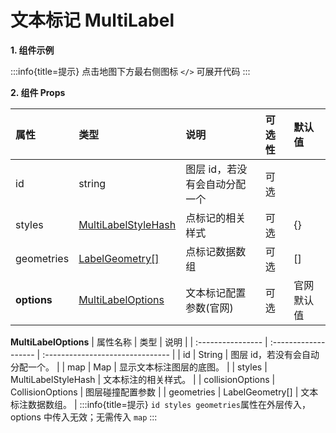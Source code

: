 # 文本标记 MultiLabel

**1. 组件示例**

<code src="./demo.tsx"></code>
:::info{title=提示}
点击地图下方最右侧图标 `</>` 可展开代码
:::

**2. 组件 Props**

| 属性        | 类型                                                                             | 说明                          | 可选性 | 默认值     |
| :---------- | :------------------------------------------------------------------------------- | :---------------------------- | :----- | :--------- |
| id          | string                                                                           | 图层 id，若没有会自动分配一个 | 可选   |            |
| styles      | [MultiLabelStyleHash](https://lbs.qq.com/webApi/javascriptGL/glDoc/glDocLabel#3) | 点标记的相关样式              | 可选   | {}         |
| geometries  | [LabelGeometry[]](https://lbs.qq.com/webApi/javascriptGL/glDoc/glDocLabel#5)     | 点标记数据数组                | 可选   | []         |
| **options** | [MultiLabelOptions](https://lbs.qq.com/webApi/javascriptGL/glDoc/glDocLabel#2)   | 文本标记配置参数(官网)        | 可选   | 官网默认值 |

**MultiLabelOptions**
| 属性名称 | 类型 | 说明 |
| :---------------- | :------------------- | :------------------------------- |
| id | String | 图层 id，若没有会自动分配一个。 |
| map | Map | 显示文本标注图层的底图。 |
| styles | MultiLabelStyleHash | 文本标注的相关样式。 |
| collisionOptions | CollisionOptions | 图层碰撞配置参数 |
| geometries | LabelGeometry[] | 文本标注数据数组。 |
:::info{title=提示}
`id styles geometries`属性在外层传入，options 中传入无效；无需传入 `map`
:::
